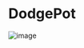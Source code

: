 # DodgePot

![image](https://github.com/user-attachments/assets/902d0c75-57b2-403b-af0d-c3c99a69e287)
